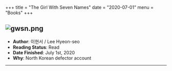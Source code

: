 +++
title = "The Girl With Seven Names"
date = "2020-07-01"
menu = "Books"
+++

![gwsn.png](https://khongsao.github.io/blog/images/gwsn.png)
---
- **Author**: 이현서 / Lee Hyeon-seo
- **Reading Status**: Read
- **Date Finished**: July 1st, 2020
- **Why**: North Korean defector account
---
